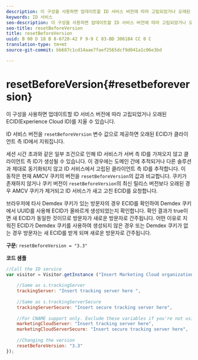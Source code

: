 ```yaml
---
description: 이 구성을 사용하면 업데이트할 ID 서비스 버전에 따라 고립되었거나 오래된 ECID(Experience Cloud ID)를 지울 수 있습니다.
keywords: ID 서비스
seo-description: 이 구성을 사용하면 업데이트할 ID 서비스 버전에 따라 고립되었거나 오래된 ECID(Experience Cloud ID)를 지울 수 있습니다.
seo-title: resetBeforeVersion
title: resetBeforeVersion
uuid: B 00 D 18 B 8-6720-42 F 9-9 C 83-BD 306184 CC 0 C
translation-type: tm+mt
source-git-commit: bb687c1cd14aae7faef2565dcf9d041a1c06e3bd

---
```



# resetBeforeVersion{#resetbeforeversion}

이 구성을 사용하면 업데이트할 ID 서비스 버전에 따라 고립되었거나 오래된 ECID(Experience Cloud ID)를 지울 수 있습니다.

ID 서비스 버전을 `resetBeforeVersion` 변수 값으로 제공하면 오래된 ECID가 클라이언트 측 ID에서 지워집니다.

세션 시간 초과와 같은 일부 조건으로 인해 ID 서비스가 서버 측 ID를 가져오지 않고 클라이언트 측 ID가 생성될 수 있습니다. 이 경우에는 도메인 간에 추적되거나 다른 솔루션과 제대로 동기화되지 않고 ID 서비스에서 고립된 클라이언트 측 ID를 추적합니다. 이 동작은 현재 AMCV 쿠키의 버전을 `resetBeforeVersion`의 값과 비교합니다. 쿠키가 존재하지 않거나 쿠키 버전이 `resetBeforeVersion`의 최신 릴리스 버전보다 오래된 경우 AMCV 쿠키가 제거되고 ID 서비스가 새고 고친 ECID를 요청합니다.

브라우저에 타사 Demdex 쿠키가 있는 방문자의 경우 ECID를 확인하여 Demdex 쿠키에서 UUID를 사용해 ECID가 올바르게 생성되었는지 확인합니다. 확인 결과가 true이면 새 ECID가 동일한 것이므로 방문자가 새로운 방문자로 간주됩니다. 어떤 이유로 지워진 ECID가 Demdex 쿠키를 사용하여 생성되지 않은 경우 또는 Demdex 쿠키가 없는 경우 방문자는 새 ECID를 받게 되며 새로운 방문자로 간주됩니다.

**구문:** `resetBeforeVersion = "3.3"`

**코드 샘플**

```js
//Call the ID service 
var visitor = Visitor.getInstance ("Insert Marketing Cloud organization ID here", { 
  
    //Same as s.trackingServer 
    trackingServer: "Insert tracking server here ", 
  
    //Same as s.trackingServerSecure 
    trackingServerSecure: "Insert secure tracking server here", 
  
    //For CNAME support only. Exclude these variables if you're not using CNAME 
    marketingCloudServer: "Insert tracking server here", 
    marketingCloudServerSecure: "Insert secure tracking server here", 
  
    //Changing the version 
    resetBeforeVersion: "3.3" 
});
```

